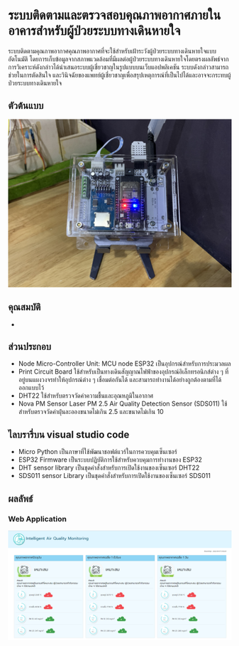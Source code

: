 # ระบบติดตามและตรวจสอบคุณภาพอากาศภายในอาคารสำหรับผู้ป่วยระบบทางเดินหายใจ
   ระบบติดตามคุณภาพอากาศคุณภาพอากาศที่จะใช้สำหรับเฝ้าระวังผู้ป่วยระบบทางเดินหายใจแบบอัตโนมัติ โดยการเก็บข้อมูลจากสภาพแวดล้อมที่มีผลต่อผู้ป่วยระบบทางเดินหายใจโดยตรงผลลัพธ์จากการวิเคราะห์ดังกล่าวได้นำเสนอระบบผู้เชี่ยวชาญในรูปแบบบนเว็บแอปพลิเคชัน ระบบดังกล่าวสามารถช่วยในการตัดสินใจ และวินิจฉัยของแพทย์ผู้เชี่ยวชาญเพื่อสรุปเหตุการณ์ที่เป็นไปได้และอาจจะกระทบผู้ป่วยระบบทางเดินหายใจ 

## ตัวต้นแบบ
![program](https://github.com/Paweena191/Term-Project/blob/main/IMG_7086.jpg)

## คุณสมบัติ
- 

## ส่วนประกอบ
- Node Micro-Controller Unit: MCU node
    ESP32 เป็นอุปกรณ์สำหรับการประมวลผล
- Print Circuit Board
    ใช้สำหรับเป็นทางเดินสัญญาณไฟฟ้าของอุปกรณ์อิเล็กทรอนิกส์ต่าง ๆ ที่อยู่บนแผงวงจรทำให้อุปกรณ์ต่าง ๆ เชื่อมต่อกันได้ และสามารถทำงานได้อย่างถูกต้องตามที่ได้ออกแบบไว้
- DHT22
    ใช้สำหรับตรวจวัดค่าความชื้นและอุณหภูมิในอากาศ
- Nova PM Sensor Laser PM 2.5 Air Quality Detection Sensor (SDS011) 
    ใช้สำหรับตรวจวัดค่าฝุ่นละอองขนาดไม่เกิน 2.5 และขนาดไม่เกิน 10
 

## ไลบรารี่บน visual studio code
- Micro Python
    เป็นภาษาที่ใช้พัฒนาชอฟต์แวร์ในการควบคุมเซ็นเซอร์
- ESP32 Firmware
    เป็นระบบปฏิบัติการใช้สำหรับควบคุมการทำงานของ ESP32
- DHT sensor library
    เป็นชุดคำสั่งสำหรับการเปิดใช้งานของเซ็นเซอร์ DHT22
- SDS011 sensor Library
    เป็นชุดคำสั่งสำหรับการเปิดใช้งานของเซ็นเซอร์ SDS011


## ผลลัพธ์
### Web Application
![program](https://github.com/Paweena191/Term-Project/blob/main/display.png)
